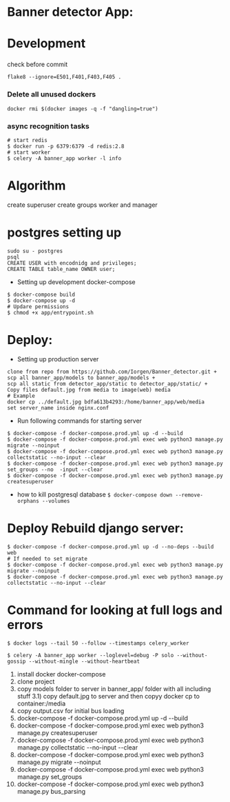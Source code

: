 # Banner detector App: 

# Development

### 
check before commit 
```
flake8 --ignore=E501,F401,F403,F405 .
```
### Delete all unused dockers 
```
docker rmi $(docker images -q -f "dangling=true")
```
### async recognition tasks
```
# start redis 
$ docker run -p 6379:6379 -d redis:2.8    
# start worker 
$ celery -A banner_app worker -l info
```

# Algorithm 
create superuser
create groups worker and manager

# postgres setting up 
```
sudo su - postgres
psql
CREATE USER with encodnidg and privileges;
CREATE TABLE table_name OWNER user;
```

- Setting up development docker-compose
```
$ docker-compose build
$ docker-compose up -d
# Updare permissions 
$ chmod +x app/entrypoint.sh
```

# Deploy: 

- Setting up production server 
```
clone from repo from https://github.com/Iorgen/Banner_detector.git + 
scp all banner_app/models to banner_app/models + 
scp all static from detector_app/static to detector_app/static/ + 
Copy files default.jpg from media to image(web) media  
# Example 
docker cp ../default.jpg bdfa613b4293:/home/banner_app/web/media
set server_name inside nginx.conf 
```
- Run following commands for starting server 
```
$ docker-compose -f docker-compose.prod.yml up -d --build
$ docker-compose -f docker-compose.prod.yml exec web python3 manage.py migrate --noinput 
$ docker-compose -f docker-compose.prod.yml exec web python3 manage.py collectstatic --no-input --clear
$ docker-compose -f docker-compose.prod.yml exec web python3 manage.py set_groups --no  -input --clear
$ docker-compose -f docker-compose.prod.yml exec web python3 manage.py createsuperuser
```

- how to kill postgresql database 
``
$ docker-compose down --remove-orphans --volumes
``
# Deploy Rebuild django server: 

```
$ docker-compose -f docker-compose.prod.yml up -d --no-deps --build web 
# If needed to set migrate 
$ docker-compose -f docker-compose.prod.yml exec web python3 manage.py migrate --noinput
$ docker-compose -f docker-compose.prod.yml exec web python3 manage.py collectstatic --no-input --clear
```

# Command for looking at full logs and errors 
```
$ docker logs --tail 50 --follow --timestamps celery_worker
```

``` Running this command Celery works perfect 
$ celery -A banner_app worker --loglevel=debug -P solo --without-gossip --without-mingle --without-heartbeat
```
 
 
1) install docker docker-compose 
2) clone project 
3) copy models folder to server in banner_app/ folder with all including stuff 
3.1) copy default.jpg to server and then copyy docker cp to container:/media
4) copy output.csv for initial bus loading 
5) docker-compose -f docker-compose.prod.yml up -d --build
6) docker-compose -f docker-compose.prod.yml exec web python3 manage.py createsuperuser
7) docker-compose -f docker-compose.prod.yml exec web python3 manage.py collectstatic --no-input --clear
8) docker-compose -f docker-compose.prod.yml exec web python3 manage.py migrate --noinput
9) docker-compose -f docker-compose.prod.yml exec web python3 manage.py set_groups
10) docker-compose -f docker-compose.prod.yml exec web python3 manage.py bus_parsing


